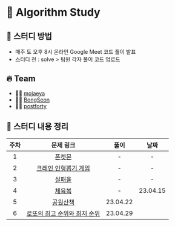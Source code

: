 # 🔆 Algorithm Study

## 📁 스터디 방법

- 매주 토 오후 8시 온라인 Google Meet 코드 풀이 발표
- 스터디 전 : solve > 팀원 각자 풀이 코드 업로드

## 🔥 Team

- 👨‍💻 [mojaeya](https://github.com/mojaeya)
- 👨‍💻 [BongSeon](https://github.com/BongSeon)
- 👨‍💻 [postforty](https://github.com/postforty)

## 📌 스터디 내용 정리

|주차|문제 링크|풀이|날짜|
|:---:|:---:|:---:|:---:|
|1|[폰켓몬](https://school.programmers.co.kr/learn/courses/30/lessons/1845)|-|-|
|2|[크레인 인형뽑기 게임](https://school.programmers.co.kr/learn/courses/30/lessons/64061)|-|-|
|3|[실패율](https://school.programmers.co.kr/learn/courses/30/lessons/42889)|-|-|
|4|[체육복](https://school.programmers.co.kr/learn/courses/30/lessons/42862)|-|23.04.15|
|5|[공원산책](https://github.com/mojaeya/algorithm-gaepum/tree/main/solve/공원산책)|23.04.22|
|6|[로또의 최고 순위와 최저 순위](https://github.com/mojaeya/algorithm-gaepum/tree/main/solve/로또순위)|23.04.29|
